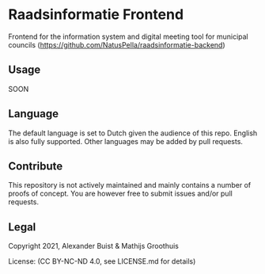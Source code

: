 # Raadsinformatie Frontend

Frontend for the information system and digital meeting tool for municipal councils (https://github.com/NatusPella/raadsinformatie-backend)

## Usage
SOON

## Language

The default language is set to Dutch given the audience of this repo. English is also fully supported. Other languages may be added by pull requests.

## Contribute

This repository is not actively maintained and mainly contains a number of proofs of concept. You are however free to submit issues and/or pull requests.

## Legal

Copyright 2021, Alexander Buist & Mathijs Groothuis

License: (CC BY-NC-ND 4.0, see LICENSE.md for details)
